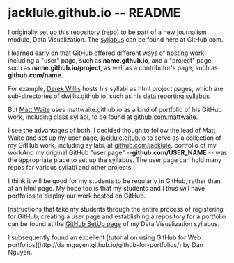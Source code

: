 # jacklule.github.io -- README

<p>I originally set up this repository (repo) to be part of a new journalism module, Data Visualization. The <a href="https://github.com/jacklule/DataViz-Syllabus">syllabus</a> can be found here at GitHub.com.</p>

<p>I learned early on that GitHub offered different ways of hosting work, including a "user" page, such as <b>name.github.io</b>, and a "project" page, such as <b>name.github.io/project</b>, as well as a contributor's page, such as <b>github.com/name</b>.</p> 

<p>For example, <a href="http://dwillis.github.io">Derek Willis</a> hosts his syllabi as html project pages, which are sub-directories of dwillis.github.io, such as his <a href="http://dwillis.github.io/data-reporting/">data reporting syllabus</a>.</p>

<p>But <a href="http://mattwaite.github.io">Matt Waite</a> uses mattwaite.github.io as a kind of portfolio of his GitHub work, including class syllabi, to be found at <a href="http://github.com/mattwaite">github.com.mattwaite</a>.</p>

<p>I see the advantages of both. I decided though to follow the lead of Matt Waite and set up my user page, <a href="http://jacklule.github.io">jacklule.gitub.io</a> to serve as a collection of my GitHub work, including syllabi, at <a href="http://github.com/jacklule">github.com/jacklule</a>. portfolio of my workAnd my original GitHub "user page" --<b>github.com/USER_NAME</b> -- was the appropriate place to set up the syllabus. The user page can hold many repos for various syllabi and other projects.</p>

<p>I think it will be good for my students to be regularly in GitHub, rather than at an html page. My hope too is that my students and I thus will have portfolios to display our work hosted on GitHub.</p>

<p>Instructions that take my students through the entire process of registering for GitHub, creating a user page and establishing a repository for a portfolio can be found at the <a href="https://github.com/jacklule/DataViz-Syllabus/blob/master/GitHubSetUp.md">GitHub SetUp page</a> of my Data Visualization syllabus.</p>

<p>I subsequently found an excellent [tutorial on using GitHub for Web portfolios](http://dannguyen.github.io/github-for-portfolios/) by Dan Nguyen.




